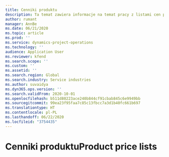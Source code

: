 ```yaml
---
title: Cenniki produktu
description: Ta temat zawiera informacje na temat pracy z listami cen produktów w Project operations.
author: rumant
manager: AnnBe
ms.date: 06/21/2020
ms.topic: article
ms.prod: ''
ms.service: dynamics-project-operations
ms.technology: ''
audience: Application User
ms.reviewer: kfend
ms.search.scope: ''
ms.custom: ''
ms.assetid: ''
ms.search.region: Global
ms.search.industry: Service industries
ms.author: suvaidya
ms.dyn365.ops.version: ''
ms.search.validFrom: 2020-10-01
ms.openlocfilehash: b511d80223ace240b844cf91cbab845c6e9949bb
ms.sourcegitcommit: 99ea23f95faa7c85c13fbcc7a3d1b40fc661b697
ms.translationtype: HT
ms.contentlocale: pl-PL
ms.lasthandoff: 06/22/2020
ms.locfileid: "3754435"
---
```

# <a name="product-price-lists"></a><span data-ttu-id="b24ef-103">Cenniki produktu</span><span class="sxs-lookup"><span data-stu-id="b24ef-103">Product price lists</span></span>
